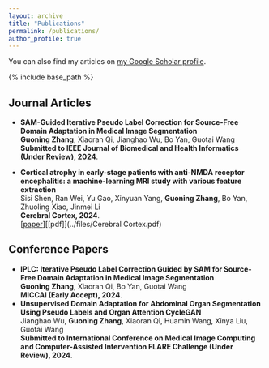 ```yaml
---
layout: archive
title: "Publications"
permalink: /publications/
author_profile: true
---
```


 You can also find my articles on [my Google Scholar profile](https://scholar.google.com/citations?user=yZkan2cAAAAJ&hl=en).

{% include base_path %}
## Journal Articles
  * <b>SAM-Guided Iterative Pseudo Label Correction for Source-Free Domain Adaptation in Medical Image Segmentation</b> <br> 
  <b>Guoning Zhang</b>, Xiaoran Qi, Jianghao Wu, Bo Yan, Guotai Wang <br> 
  <b>Submitted to IEEE Journal of Biomedical and Health Informatics (Under Review), 2024</b>.<br>

  * <b>Cortical atrophy in early-stage patients with anti-NMDA receptor encephalitis: a machine-learning MRI study with various feature extraction</b> <br> 
    Sisi Shen, Ran Wei, Yu Gao, Xinyuan Yang, <b>Guoning Zhang</b>, Bo Yan, Zhuoling Xiao, Jinmei Li <br> 
    <b>Cerebral Cortex, 2024</b>.<br>
    [[paper](https://academic.oup.com/cercor/article-abstract/34/2/bhad499/7512631)][[pdf]](../files/Cerebral Cortex.pdf)

## Conference Papers
* <b>IPLC: Iterative Pseudo Label Correction Guided by SAM for Source-Free Domain Adaptation in Medical Image Segmentation</b> <br> 
  <b>Guoning Zhang</b>, Xiaoran Qi, Bo Yan, Guotai Wang<br>
  <b>MICCAI (Early Accept), 2024</b>.<br>
* <b>Unsupervised Domain Adaptation for Abdominal Organ Segmentation Using Pseudo Labels and Organ Attention CycleGAN</b> <br> 
  Jianghao Wu, <b>Guoning Zhang</b>, Xiaoran Qi, Huamin Wang, Xinya Liu, Guotai Wang <br> 
  <b>Submitted to International Conference on Medical Image Computing and Computer-Assisted Intervention FLARE Challenge (Under Review), 2024</b>.<br>
